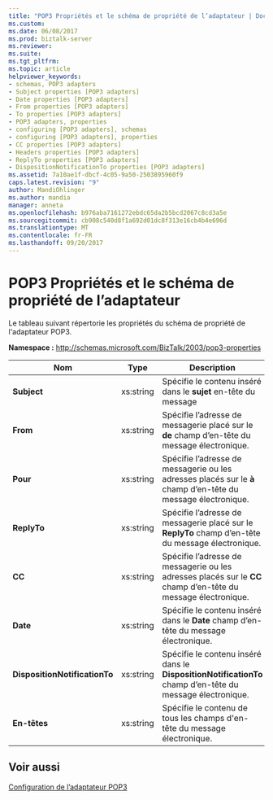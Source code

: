 ```yaml
---
title: "POP3 Propriétés et le schéma de propriété de l’adaptateur | Documents Microsoft"
ms.custom: 
ms.date: 06/08/2017
ms.prod: biztalk-server
ms.reviewer: 
ms.suite: 
ms.tgt_pltfrm: 
ms.topic: article
helpviewer_keywords:
- schemas, POP3 adapters
- Subject properties [POP3 adapters]
- Date properties [POP3 adapters]
- From properties [POP3 adapters]
- To properties [POP3 adapters]
- POP3 adapters, properties
- configuring [POP3 adapters], schemas
- configuring [POP3 adapters], properties
- CC properties [POP3 adapters]
- Headers properties [POP3 adapters]
- ReplyTo properties [POP3 adapters]
- DispositionNotificationTo properties [POP3 adapters]
ms.assetid: 7a10ae1f-dbcf-4c05-9a50-2503895960f9
caps.latest.revision: "9"
author: MandiOhlinger
ms.author: mandia
manager: anneta
ms.openlocfilehash: b976aba7161272ebdc65da2b5bcd2067c8cd3a5e
ms.sourcegitcommit: cb908c540d8f1a692d01dc8f313e16cb4b4e696d
ms.translationtype: MT
ms.contentlocale: fr-FR
ms.lasthandoff: 09/20/2017
---
```

# <a name="pop3-adapter-property-schema-and-properties"></a>POP3 Propriétés et le schéma de propriété de l’adaptateur
Le tableau suivant répertorie les propriétés du schéma de propriété de l'adaptateur POP3.  
  
 **Namespace :** http://schemas.microsoft.com/BizTalk/2003/pop3-properties  
  
|**Nom**|**Type**|**Description**|  
|--------------|--------------|---------------------|  
|**Subject**|xs:string|Spécifie le contenu inséré dans le **sujet** en-tête du message|  
|**From**|xs:string|Spécifie l’adresse de messagerie placé sur le **de** champ d’en-tête du message électronique.|  
|**Pour**|xs:string|Spécifie l’adresse de messagerie ou les adresses placés sur le **à** champ d’en-tête du message électronique.|  
|**ReplyTo**|xs:string|Spécifie l’adresse de messagerie placé sur le **ReplyTo** champ d’en-tête du message électronique.|  
|**CC**|xs:string|Spécifie l’adresse de messagerie ou les adresses placés sur le **CC** champ d’en-tête du message électronique.|  
|**Date**|xs:string|Spécifie le contenu inséré dans le **Date** champ d’en-tête du message électronique.|  
|**DispositionNotificationTo**|xs:string|Spécifie le contenu inséré dans le **DispositionNotificationTo** champ d’en-tête du message électronique.|  
|**En-têtes**|xs:string|Spécifie le contenu de tous les champs d'en-tête du message électronique.|  
  
## <a name="see-also"></a>Voir aussi  
 [Configuration de l’adaptateur POP3](../core/configuring-the-pop3-adapter.md)